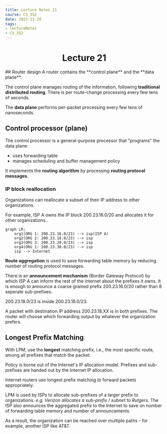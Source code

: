 ```yaml
---
title: Lecture Notes 21
course: CS_352
date: 2022-11-29
tags: 
- lectureNotes
- CS_352
---
```


<center><h1>Lecture 21</h1></center>
## Router design
A router contains the **control plane** and the **data plane**.

The control plane manages routing of the information, following **traditional distributed routing**. There is per route-change processing every few tens of seconds.

The **data plane** performs per-packet processing every few tens of nanoseconds.

## Control processor (plane)
The control processor is a general-purpose processor that "programs" the data plane:
- uses forwarding table
- manages scheduling and buffer management policy

It implements the **routing algorithm** by processing **routing protocol messages**.

### IP block reallocation
Organizations can reallocate a subset of their IP address to other organizations.

For example, ISP A owns the IP block 200.23.16.0/20 and allocates it for other organizations..

```mermaid
graph LR;
	org1(ORG 1: 200.23.16.0/23) --> isp(ISP A)
	org2(ORG 2: 200.23.18.0/23) --> isp
	org3(ORG 3: 200.23.20.0/23) --> isp
	org4(ORG 1: 200.23.30.0/23) --> isp
	isp --> Internet
```
**Route aggregation** is used to save forwarding table memory by reducing number of routing protocol messages.

There is an **announcement mechanism** (Border Gateway Protocol) by which ISP A can inform the rest of the internet about the prefixes it owns. It is enough to announce a coarse grained prefix $200.23.16.0/20$ rather than 8 seperate sub-prefixes.

$200.23.18.0/23$ is inside $200.23.16.0/23$.

A packet with destination IP address 200.23.18.XX is in both prefixes. The router will choose which forwarding output by whatever the organization prefers.

## Longest Prefix Matching
With LPM, use the **longest** matching prefix, i.e., the most specific route, among all prefixes that match the packet. 

Policy is borne out of the Internet's IP allocation model. Prefixes and sub-prefixes are handed out by the Internet IP allocation.

Internet routers use longest prefix matching to forward packets appropriately.

LPM is used by ISPs to allocate sub-prefixes of a larger prefix to organizations.
*e.g. Verizon allocates a sub-prefix / subnet to Rutgers*. 
The ISP also announces the aggregated prefix to the Internet to save on number of forwarding table memory and number of announcements.

As a result, the organization can be reached over multiple paths - for example, another ISP like AT&T.

